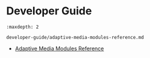 # Developer Guide

```{toctree}
:maxdepth: 2

developer-guide/adaptive-media-modules-reference.md
```

- [Adaptive Media Modules Reference](./developer-guide/adaptive-media-modules-reference.md)
